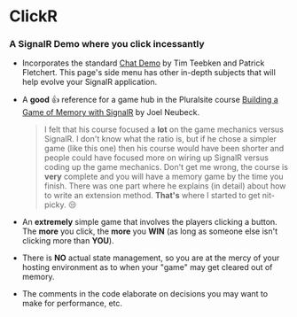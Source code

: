#  ClickR

### A SignalR Demo where you click incessantly

+ Incorporates the standard [Chat Demo](https://www.asp.net/signalr/overview/getting-started/tutorial-getting-started-with-signalr-and-mvc "Chat Demo") by Tim Teebken and Patrick Fletchert.
    This page's side menu has other in-depth subjects that will help evolve your SignalR application.

+ A **good** :+1: reference for a game hub in the Pluralsite course
    [Building a Game of Memory with SignalR](https://app.pluralsight.com/library/courses/building-memory-game-signalr/table-of-contents "Pluralsite") by Joel Neubeck.

    > I felt that his course focused a **lot** on the game mechanics versus SignalR.
    > I don't know what the ratio is, but if he chose a simpler game (like this one) then his course would have been shorter
    > and people could have focused more on wiring up SignalR versus coding up the game mechanics.
    > Don't get me wrong, the course is **very** complete and you will have a memory game by the time you finish.
    > There was one part where he explains (in detail) about how to write an extension method.  **That's** where I started to get nit-picky. :unamused:

+ An **extremely** simple game that involves the players clicking a button.  The **more** you click, the **more** you **WIN** (as long as someone else isn't clicking more than **YOU**).

+ There is **NO** actual state management, so you are at the mercy of your hosting environment as to when your "game" may get cleared out of memory.

+ The comments in the code elaborate on decisions you may want to make for performance, etc.